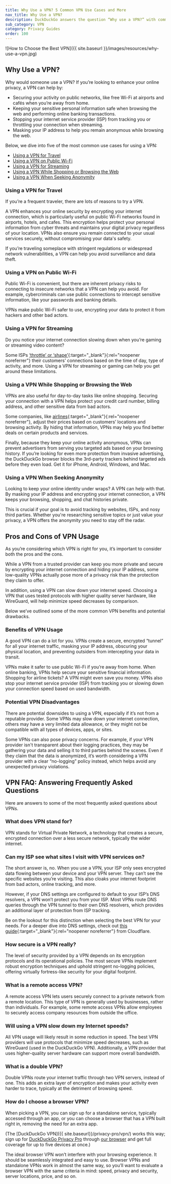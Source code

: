 ```yaml
---
title: Why Use a VPN? 5 Common VPN Use Cases and More
nav_title: Why Use a VPN?
description: DuckDuckGo answers the question “Why use a VPN?” with common use cases, pros, cons, and answers to frequently asked questions.
sub_category: VPN
category: Privacy Guides
order: 100
---
```


![How to Choose the Best VPN]({{ site.baseurl }}/images/resources/why-use-a-vpn.jpg)

## Why Use a VPN?

Why would someone use a VPN? If you’re looking to enhance your online privacy, a VPN can help by:

-   Securing your activity on public networks, like free Wi-Fi at airports and cafés when you’re away from home.
-   Keeping your sensitive personal information safe when browsing the web and performing online banking transactions.
-   Stopping your internet service provider (ISP) from tracking you or throttling your connection when streaming.
-   Masking your IP address to help you remain anonymous while browsing the web.

Below, we dive into five of the most common use cases for using a VPN:

-   [Using a VPN for Travel](#using-a-vpn-for-travel)
-   [Using a VPN on Public Wi-Fi](#using-a-vpn-on-public-wi-fi)
-   [Using a VPN for Streaming](#using-a-vpn-for-streaming)
-   [Using a VPN While Shopping or Browsing the Web](#using-a-vpn-while-shopping-or-browsing-the-web)
-   [Using a VPN When Seeking Anonymity](#using-a-vpn-when-seeking-anonymity)

### Using a VPN for Travel

If you’re a frequent traveler, there are lots of reasons to try a VPN.

A VPN enhances your online security by encrypting your internet connection, which is particularly useful on public Wi-Fi networks found in airports, hotels, and cafes. This encryption helps protect your personal information from cyber threats and maintains your digital privacy regardless of your location. VPNs also ensure you remain connected to your usual services securely, without compromising your data's safety.

If you’re traveling someplace with stringent regulations or widespread network vulnerabilities, a VPN can help you avoid surveillance and data theft.

### Using a VPN on Public Wi-Fi

Public Wi-Fi is convenient, but there are inherent privacy risks to connecting to insecure networks that a VPN can help you avoid. For example, cybercriminals can use public connections to intercept sensitive information, like your passwords and banking details.

VPNs make public Wi-Fi safer to use, encrypting your data to protect it from hackers and other bad actors.

### Using a VPN for Streaming

Do you notice your internet connection slowing down when you’re gaming or streaming video content?

Some ISPs [‘throttle’ or ‘shape’](https://www.howtogeek.com/772409/what-is-isp-throttling-and-what-can-you-do-about-it/){:target="\_blank"}{:rel="noopener noreferrer"} their customers’ connections based on the time of day, type of activity, and more. Using a VPN for streaming or gaming can help you get around these limitations.

### Using a VPN While Shopping or Browsing the Web

VPNs are also useful for day-to-day tasks like online shopping. Securing your connection with a VPN helps protect your credit card number, billing address, and other sensitive data from bad actors.

Some companies, like [airlines](https://www.usatoday.com/story/travel/columnist/2024/03/08/cheap-airline-tickets-tips/72865563007/){:target="\_blank"}{:rel="noopener noreferrer"}, adjust their prices based on customers’ locations and browsing activity. By hiding that information, VPNs may help you find better deals on certain products and services.

Finally, because they keep your online activity anonymous, VPNs can prevent advertisers from serving you targeted ads based on your browsing history. If you’re looking for even more protection from invasive advertising, the DuckDuckGo browser blocks the 3rd-party trackers behind targeted ads before they even load. Get it for iPhone, Android, Windows, and Mac.

### Using a VPN When Seeking Anonymity

Looking to keep your online identity under wraps? A VPN can help with that. By masking your IP address and encrypting your internet connection, a VPN keeps your browsing, shopping, and chat histories private.

This is crucial if your goal is to avoid tracking by websites, ISPs, and nosy third parties. Whether you're researching sensitive topics or just value your privacy, a VPN offers the anonymity you need to stay off the radar.

## Pros and Cons of VPN Usage

As you’re considering which VPN is right for you, it’s important to consider both the pros and the cons.

While a VPN from a trusted provider can keep you more private and secure by encrypting your internet connection and hiding your IP address, some low-quality VPNs actually pose more of a privacy risk than the protection they claim to offer.

In addition, using a VPN can slow down your internet speed. Choosing a VPN that uses tested protocols with higher quality server hardware, like WireGuard, will help minimize speed decreases by comparison.

Below we’ve outlined some of the more common VPN benefits and potential drawbacks.

### Benefits of VPN Usage

A good VPN can do a lot for you. VPNs create a secure, encrypted “tunnel” for all your internet traffic, masking your IP address, obscuring your physical location, and preventing outsiders from intercepting your data in transit.

VPNs make it safer to use public Wi-Fi if you’re away from home. When online banking, VPNs help secure your sensitive financial information. Shopping for airline tickets? A VPN might even save you money. VPNs also stop your internet service provider (ISP) from tracking you or slowing down your connection speed based on used bandwidth.

### Potential VPN Disadvantages

There are potential downsides to using a VPN, especially if it’s not from a reputable provider. Some VPNs may slow down your internet connection, others may have a very limited data allowance, or they might not be compatible with all types of devices, apps, or sites.

Some VPNs can also pose privacy concerns. For example, if your VPN provider isn't transparent about their logging practices, they may be gathering your data and selling it to third parties behind the scenes. Even if they claim that the data is anonymized, it’s worth considering a VPN provider with a clear “no-logging” policy instead, which helps avoid any unexpected privacy violations.

## VPN FAQ: Answering Frequently Asked Questions

Here are answers to some of the most frequently asked questions about VPNs.

### What does VPN stand for?

VPN stands for Virtual Private Network, a technology that creates a secure, encrypted connection over a less secure network, typically the wider internet.

### Can my ISP see what sites I visit with VPN services on?

The short answer is, no. When you use a VPN, your ISP only sees encrypted data flowing between your device and your VPN server. They can’t see the specific websites you’re visiting. This also cloaks your internet footprint from bad actors, online tracking, and more.

However, if your DNS settings are configured to default to your ISP’s DNS resolvers, a VPN won’t protect you from your ISP. Most VPNs route DNS queries through the VPN tunnel to their own DNS resolvers, which provides an additional layer of protection from ISP tracking.

Be on the lookout for this distinction when selecting the best VPN for your needs. For a deeper dive into DNS settings, check out [this guide](https://www.cloudflare.com/learning/dns/what-is-dns/){:target="\_blank"}{:rel="noopener noreferrer"} from Cloudflare.

### How secure is a VPN really?

The level of security provided by a VPN depends on its encryption protocols and its operational policies. The most secure VPNs implement robust encryption techniques and uphold stringent no-logging policies, offering virtually fortress-like security for your digital footprint.

### What is a remote access VPN?

A remote access VPN lets users securely connect to a private network from a remote location. This type of VPN is generally used by businesses, rather than individuals. For example, some remote access VPNs allow employees to securely access company resources from outside the office.

### Will using a VPN slow down my Internet speeds?

All VPN usage will likely result in some reduction in speed. The best VPN providers will use protocols that minimize speed decreases, such as WireGuard (used in the DuckDuckGo VPN). Additionally, a VPN provider that uses higher-quality server hardware can support more overall bandwidth.

### What is a double VPN?

Double VPNs route your internet traffic through two VPN servers, instead of one. This adds an extra layer of encryption and makes your activity even harder to trace, typically at the detriment of browsing speed.

### How do I choose a browser VPN?

When picking a VPN, you can sign up for a standalone service, typically accessed through an app, or you can choose a browser that has a VPN built right in, removing the need for an extra app.

(The [DuckDuckGo VPN]({{ site.baseurl}}/privacy-pro/vpn/) works this way; sign up for [DuckDuckGo Privacy Pro](http://duckduckgo.com/pro) through [our browser](http://duckduckgo.com/app) and get full coverage for up to five devices at once.)

The ideal browser VPN won’t interfere with your browsing experience. It should be seamlessly integrated and easy to use. Browser VPNs and standalone VPNs work in almost the same way, so you’ll want to evaluate a browser VPN with the same criteria in mind: speed, privacy and security, server locations, price, and so on.
